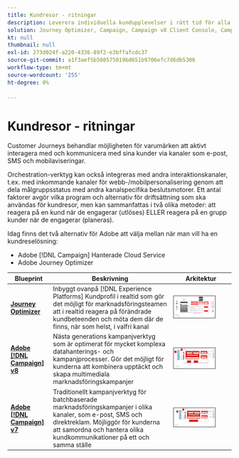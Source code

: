 ```yaml
---
title: Kundresor - ritningar
description: Leverera individuella kundupplevelser i rätt tid för alla skärmar.
solution: Journey Optimizer, Campaign, Campaign v8 Client Console, Campaign v8 Web User Interface, Campaign Classic v7, Campaign Standard, Experience Platform
kt: null
thumbnail: null
exl-id: 273d024f-a220-4336-89f2-e3bffafcdc37
source-git-commit: a1f3aef5b508575019bd651b9706efc7d6db5306
workflow-type: tm+mt
source-wordcount: '255'
ht-degree: 0%

---
```


# Kundresor - ritningar

Customer Journeys behandlar möjligheten för varumärken att aktivt interagera med och kommunicera med sina kunder via kanaler som e-post, SMS och mobilaviseringar.

Orchestration-verktyg kan också integreras med andra interaktionskanaler, t.ex. med inkommande kanaler för webb-/mobilpersonalisering genom att dela målgruppsstatus med andra kanalspecifika beslutsmotorer. Ett antal faktorer avgör vilka program och alternativ för driftsättning som ska användas för kundresor, men kan sammanfattas i två olika metoder: att reagera på en kund när de engagerar (utlöses) ELLER reagera på en grupp kunder när de engagerar (planeras).

Idag finns det två alternativ för Adobe att välja mellan när man vill ha en kundreselösning:

<ul><li>Adobe [!DNL Campaign] Hanterade Cloud Service</li><li>Adobe Journey Optimizer</li></ul>

| Blueprint | Beskrivning | Arkitektur |
|---|---|---|
| **[Journey Optimizer](journey-optimizer.md)** | Inbyggt ovanpå [!DNL Experience Platforms] Kundprofil i realtid som gör det möjligt för marknadsföringsteamen att i realtid reagera på förändrade kundbeteenden och möta dem där de finns, när som helst, i valfri kanal | <img src="assets/ajo-architecture.svg" alt="Referensarkitektur för Journey Optimizer Blueprint" style="width:75%; border:1px solid #4a4a4a" class="modal-image" /> |
| **[Adobe [!DNL Campaign] v8](campaign-v8.md)** | Nästa generations kampanjverktyg som är optimerat för mycket komplexa datahanterings- och kampanjprocesser. Gör det möjligt för kunderna att kombinera upptäckt och skapa multimediala marknadsföringskampanjer | <img src="assets/campaign-v8-architecture.svg" alt="Referensarkitektur för Campaign v8-utkast" style="width:75%; border:1px solid #4a4a4a" class="modal-image" /> |
| **[Adobe [!DNL Campaign] v7](campaign-v7.md)** | Traditionellt kampanjverktyg för batchbaserade marknadsföringskampanjer i olika kanaler, som e-post, SMS och direktreklam. Möjliggör för kunderna att samordna och hantera olika kundkommunikationer på ett och samma ställe | <img src="assets/campaign-v7-architecture.svg" alt="Referensarkitektur för Campaign v7 Blueprint" style="width:75%; border:1px solid #4a4a4a" class="modal-image" /> |
